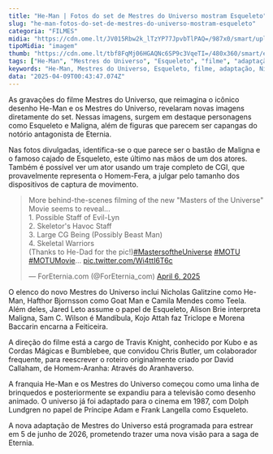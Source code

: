 ```yaml
---
title: "He-Man | Fotos do set de Mestres do Universo mostram Esqueleto"
slug: "he-man-fotos-do-set-de-mestres-do-universo-mostram-esqueleto"
categoria: "FILMES"
midia: "https://cdn.ome.lt/JV015Rbw2k_lTzYP77JpvbTlPAQ=/987x0/smart/uploads/conteudo/fotos/Design_sem_nome_-_2025-04-08T203708.198.png"
tipoMidia: "imagem"
thumb: "https://cdn.ome.lt/tbf8FqMj06HGAQNc6SP9c3VqeTI=/480x360/smart/extras/conteudos/Design_sem_nome_-_2025-04-08T203708.198.png"
tags: ["He-Man", "Mestres do Universo", "Esqueleto", "filme", "adaptação", "Nicholas Galitzine", "Jared Leto", "Travis Knight"]
keywords: "He-Man, Mestres do Universo, Esqueleto, filme, adaptação, Nicholas Galitzine, Jared Leto, Travis Knight"
data: "2025-04-09T00:43:47.074Z"
---
```


As gravações do filme Mestres do Universo, que reimagina o icônico desenho He-Man e os Mestres do Universo, revelaram novas imagens diretamente do set. Nessas imagens, surgem em destaque personagens como Esqueleto e Maligna, além de figuras que parecem ser capangas do notório antagonista de Eternia. 

Nas fotos divulgadas, identifica-se o que parece ser o bastão de Maligna e o famoso cajado de Esqueleto, este último nas mãos de um dos atores. Também é possível ver um ator usando um traje completo de CGI, que provavelmente representa o Homem-Fera, a julgar pelo tamanho dos dispositivos de captura de movimento. 

<blockquote class="twitter-tweet"><p lang="en" dir="ltr">More behind-the-scenes filming of the new &quot;Masters of the Universe&quot; Movie seems to reveal...<br>1. Possible Staff of Evil-Lyn<br>2. Skeletor&#39;s Havoc Staff<br>3. Large CG Being (Possibly Beast Man)<br>4. Skeletal Warriors<br>(Thanks to He-Dad for the pic!)<a href="https://twitter.com/hashtag/MastersoftheUniverse?src=hash&amp;ref_src=twsrc%5Etfw">#MastersoftheUniverse</a> <a href="https://twitter.com/hashtag/MOTU?src=hash&amp;ref_src=twsrc%5Etfw">#MOTU</a> <a href="https://twitter.com/hashtag/MOTUMovie?src=hash&amp;ref_src=twsrc%5Etfw">#MOTUMovie</a>… <a href="https://t.co/Wi4ttI6T6c">pic.twitter.com/Wi4ttI6T6c</a></p>&mdash; ForEternia.com (@ForEternia_com) <a href="https://twitter.com/ForEternia_com/status/1908897927474594303?ref_src=twsrc%5Etfw">April 6, 2025</a></blockquote>

O elenco do novo Mestres do Universo inclui Nicholas Galitzine como He-Man, Hafthor Bjornsson como Goat Man e Camila Mendes como Teela. Além deles, Jared Leto assume o papel de Esqueleto, Alison Brie interpreta Maligna, Sam C. Wilson é Mandíbula, Kojo Attah faz Triclope e Morena Baccarin encarna a Feiticeira. 

A direção do filme está a cargo de Travis Knight, conhecido por Kubo e as Cordas Mágicas e Bumblebee, que convidou Chris Butler, um colaborador frequente, para reescrever o roteiro originalmente criado por David Callaham, de Homem-Aranha: Através do Aranhaverso. 

A franquia He-Man e os Mestres do Universo começou como uma linha de brinquedos e posteriormente se expandiu para a televisão como desenho animado. O universo já foi adaptado para o cinema em 1987, com Dolph Lundgren no papel de Príncipe Adam e Frank Langella como Esqueleto. 

A nova adaptação de Mestres do Universo está programada para estrear em 5 de junho de 2026, prometendo trazer uma nova visão para a saga de Eternia.